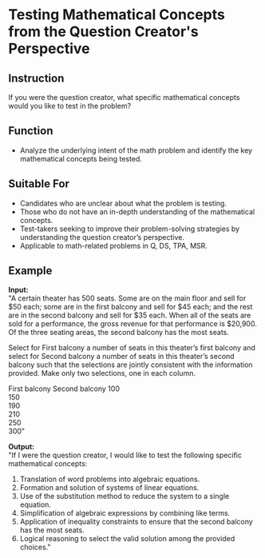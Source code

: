 # Testing Mathematical Concepts from the Question Creator's Perspective

## Instruction
If you were the question creator, what specific mathematical concepts would you like to test in the problem?

## Function
- Analyze the underlying intent of the math problem and identify the key mathematical concepts being tested.

## Suitable For
- Candidates who are unclear about what the problem is testing.
- Those who do not have an in-depth understanding of the mathematical concepts.
- Test-takers seeking to improve their problem-solving strategies by understanding the question creator’s perspective.
- Applicable to math-related problems in Q, DS, TPA, MSR.

## Example
**Input:**  
"A certain theater has 500 seats. Some are on the main floor and sell for $50 each; some are in the first balcony and sell for $45 each; and the rest are in the second balcony and sell for $35 each. When all of the seats are sold for a performance, the gross revenue for that performance is $20,900. Of the three seating areas, the second balcony has the most seats.

Select for First balcony a number of seats in this theater’s first balcony and select for Second balcony a number of seats in this theater’s second balcony such that the selections are jointly consistent with the information provided. Make only two selections, one in each column.

First balcony	    Second balcony
		100  
		150  
		190  
		210  
		250  
		300"

**Output:**  
"If I were the question creator, I would like to test the following specific mathematical concepts:
1. Translation of word problems into algebraic equations.
2. Formation and solution of systems of linear equations.
3. Use of the substitution method to reduce the system to a single equation.
4. Simplification of algebraic expressions by combining like terms.
5. Application of inequality constraints to ensure that the second balcony has the most seats.
6. Logical reasoning to select the valid solution among the provided choices."
```
